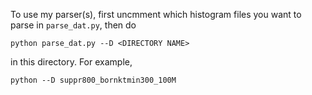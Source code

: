 To use my parser(s), first uncmment which histogram files you want to parse in `parse_dat.py`, then do

`python parse_dat.py --D <DIRECTORY NAME>`

in this directory. For example,

`python --D suppr800_bornktmin300_100M`


